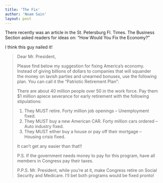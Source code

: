 ```yaml
---
title: 'The Fix'
author: 'Noam Sain'
layout: post
---
```


There recently was an article in the St. Petersburg Fl. Times. The Business Section asked readers for ideas on: “How Would You Fix the Economy?”

I think this guy nailed it!

> Dear Mr. President,
> 
> Please find below my suggestion for fixing America’s economy. Instead of giving billions of dollars to companies that will squander the money on lavish parties and unearned bonuses, use the following plan. You can call it the “Patriotic Retirement Plan”:
> 
> There are about 40 million people over 50 in the work force. Pay them $1 million apiece severance for early retirement with the following stipulations:
> 
> 1. They MUST retire. Forty million job openings – Unemployment fixed.
> 2. They MUST buy a new American CAR. Forty million cars ordered – Auto industry fixed.
> 3. They MUST either buy a house or pay off their mortgage – Housing crisis fixed.
> 
> It can’t get any easier than that!!
> 
> P.S. If the government needs money to pay for this program, have all members in Congress pay their taxes.
> 
> P.P.S. Mr. President, while you’re at it, make Congress retire on Social Security and Medicare. I’ll bet both programs would be fixed pronto!